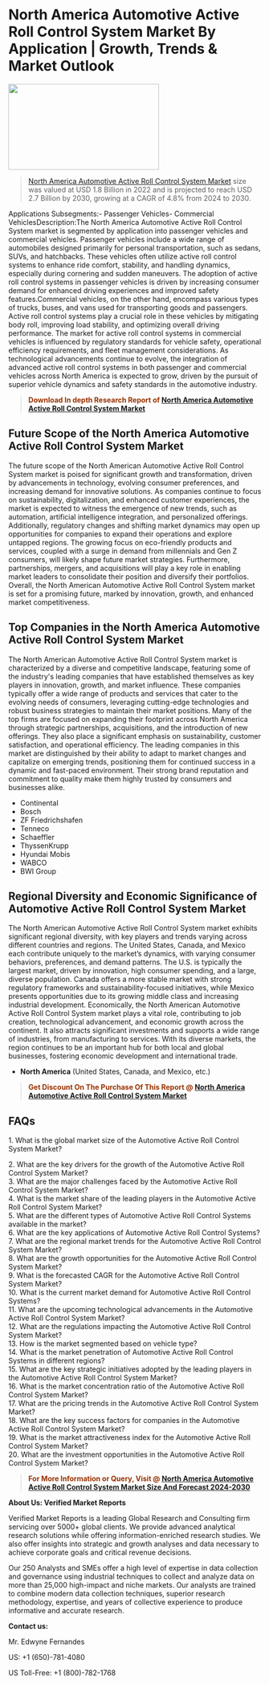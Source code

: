 <p><h1>North America Automotive Active Roll Control System Market By Application | Growth, Trends & Market Outlook</h1><p><img class="aligncenter size-medium wp-image-105565" src="https://ffe5etoiles.com/wp-content/uploads/2025/01/MST7-300x171.png" alt="" width="300" height="171" /></p><blockquote><p><a href="https://www.verifiedmarketreports.com/download-sample/?rid=580592&utm_source=Github-NA&utm_medium=358" target="_blank">North America Automotive Active Roll Control System Market</a> size was valued at USD 1.8 Billion in 2022 and is projected to reach USD 2.7 Billion by 2030, growing at a CAGR of 4.8% from 2024 to 2030.</p></blockquote>Applications Subsegments:- Passenger Vehicles- Commercial VehiclesDescription:The North America Automotive Active Roll Control System market is segmented by application into passenger vehicles and commercial vehicles. Passenger vehicles include a wide range of automobiles designed primarily for personal transportation, such as sedans, SUVs, and hatchbacks. These vehicles often utilize active roll control systems to enhance ride comfort, stability, and handling dynamics, especially during cornering and sudden maneuvers. The adoption of active roll control systems in passenger vehicles is driven by increasing consumer demand for enhanced driving experiences and improved safety features.Commercial vehicles, on the other hand, encompass various types of trucks, buses, and vans used for transporting goods and passengers. Active roll control systems play a crucial role in these vehicles by mitigating body roll, improving load stability, and optimizing overall driving performance. The market for active roll control systems in commercial vehicles is influenced by regulatory standards for vehicle safety, operational efficiency requirements, and fleet management considerations. As technological advancements continue to evolve, the integration of advanced active roll control systems in both passenger and commercial vehicles across North America is expected to grow, driven by the pursuit of superior vehicle dynamics and safety standards in the automotive industry.</p><blockquote><p><span style="color: #993300;"><strong>Download In depth Research Report of <a href="https://www.verifiedmarketreports.com/download-sample/?rid=580592&utm_source=Github-NA&utm_medium=358">North America Automotive Active Roll Control System Market</a></strong></span></p></blockquote><h2>Future Scope of the North America Automotive Active Roll Control System Market</h2><p>The future scope of the North American Automotive Active Roll Control System market is poised for significant growth and transformation, driven by advancements in technology, evolving consumer preferences, and increasing demand for innovative solutions. As companies continue to focus on sustainability, digitalization, and enhanced customer experiences, the market is expected to witness the emergence of new trends, such as automation, artificial intelligence integration, and personalized offerings. Additionally, regulatory changes and shifting market dynamics may open up opportunities for companies to expand their operations and explore untapped regions. The growing focus on eco-friendly products and services, coupled with a surge in demand from millennials and Gen Z consumers, will likely shape future market strategies. Furthermore, partnerships, mergers, and acquisitions will play a key role in enabling market leaders to consolidate their position and diversify their portfolios. Overall, the North American Automotive Active Roll Control System market is set for a promising future, marked by innovation, growth, and enhanced market competitiveness.</p><h2>Top Companies in the North America Automotive Active Roll Control System Market</h2><p>The North American Automotive Active Roll Control System market is characterized by a diverse and competitive landscape, featuring some of the industry's leading companies that have established themselves as key players in innovation, growth, and market influence. These companies typically offer a wide range of products and services that cater to the evolving needs of consumers, leveraging cutting-edge technologies and robust business strategies to maintain their market positions. Many of the top firms are focused on expanding their footprint across North America through strategic partnerships, acquisitions, and the introduction of new offerings. They also place a significant emphasis on sustainability, customer satisfaction, and operational efficiency. The leading companies in this market are distinguished by their ability to adapt to market changes and capitalize on emerging trends, positioning them for continued success in a dynamic and fast-paced environment. Their strong brand reputation and commitment to quality make them highly trusted by consumers and businesses alike.</p><p><ul><li>Continental </li><li> Bosch </li><li> ZF Friedrichshafen </li><li> Tenneco </li><li> Schaeffler </li><li> ThyssenKrupp </li><li> Hyundai Mobis </li><li> WABCO </li><li> BWI Group</li></ul></p><h2>Regional Diversity and Economic Significance of Automotive Active Roll Control System Market</h2><p>The North American Automotive Active Roll Control System market exhibits significant regional diversity, with key players and trends varying across different countries and regions. The United States, Canada, and Mexico each contribute uniquely to the market’s dynamics, with varying consumer behaviors, preferences, and demand patterns. The U.S. is typically the largest market, driven by innovation, high consumer spending, and a large, diverse population. Canada offers a more stable market with strong regulatory frameworks and sustainability-focused initiatives, while Mexico presents opportunities due to its growing middle class and increasing industrial development. Economically, the North American Automotive Active Roll Control System market plays a vital role, contributing to job creation, technological advancement, and economic growth across the continent. It also attracts significant investments and supports a wide range of industries, from manufacturing to services. With its diverse markets, the region continues to be an important hub for both local and global businesses, fostering economic development and international trade.</p><ul> <li><strong>North America</strong> (United States, Canada, and Mexico, etc.)</li></ul><blockquote><p><span style="color: #993300;"><strong>Get Discount On The Purchase Of This Report @ <a href="https://www.verifiedmarketreports.com/ask-for-discount/?rid=580592&utm_source=Github-NA&utm_medium=358">North America Automotive Active Roll Control System Market</a></strong></span></p></blockquote><h2>FAQs</h2><p>1. What is the global market size of the Automotive Active Roll Control System Market?</div><div>2. What are the key drivers for the growth of the Automotive Active Roll Control System Market?</div><div>3. What are the major challenges faced by the Automotive Active Roll Control System Market?</div><div>4. What is the market share of the leading players in the Automotive Active Roll Control System Market?</div><div>5. What are the different types of Automotive Active Roll Control Systems available in the market?</div><div>6. What are the key applications of Automotive Active Roll Control Systems?</div><div>7. What are the regional market trends for the Automotive Active Roll Control System Market?</div><div>8. What are the growth opportunities for the Automotive Active Roll Control System Market?</div><div>9. What is the forecasted CAGR for the Automotive Active Roll Control System Market?</div><div>10. What is the current market demand for Automotive Active Roll Control Systems?</div><div>11. What are the upcoming technological advancements in the Automotive Active Roll Control System Market?</div><div>12. What are the regulations impacting the Automotive Active Roll Control System Market?</div><div>13. How is the market segmented based on vehicle type?</div><div>14. What is the market penetration of Automotive Active Roll Control Systems in different regions?</div><div>15. What are the key strategic initiatives adopted by the leading players in the Automotive Active Roll Control System Market?</div><div>16. What is the market concentration ratio of the Automotive Active Roll Control System Market?</div><div>17. What are the pricing trends in the Automotive Active Roll Control System Market?</div><div>18. What are the key success factors for companies in the Automotive Active Roll Control System Market?</div><div>19. What is the market attractiveness index for the Automotive Active Roll Control System Market?</div><div>20. What are the investment opportunities in the Automotive Active Roll Control System Market?</div><div></p><blockquote><p><span style="color: #993300;"><strong>For More Information or Query, Visit @ <a href="https://www.verifiedmarketreports.com/product/automotive-active-roll-control-system-market/">North America Automotive Active Roll Control System Market Size And Forecast 2024-2030</a></strong></span></p></blockquote><p><strong>About Us: Verified Market Reports</strong></p><p>Verified Market Reports is a leading Global Research and Consulting firm servicing over 5000+ global clients. We provide advanced analytical research solutions while offering information-enriched research studies. We also offer insights into strategic and growth analyses and data necessary to achieve corporate goals and critical revenue decisions.</p><p>Our 250 Analysts and SMEs offer a high level of expertise in data collection and governance using industrial techniques to collect and analyze data on more than 25,000 high-impact and niche markets. Our analysts are trained to combine modern data collection techniques, superior research methodology, expertise, and years of collective experience to produce informative and accurate research.</p><p><strong>Contact us:</strong></p><p>Mr. Edwyne Fernandes</p><p>US: +1 (650)-781-4080</p><p>US Toll-Free: +1 (800)-782-1768</p>
